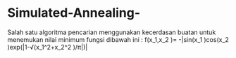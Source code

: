 # Simulated-Annealing-
Salah satu algoritma pencarian menggunakan kecerdasan buatan untuk menemukan nilai minimum fungsi dibawah ini :
f(x_1,x_2 )= -|sin(x_1 )cos(x_2 )exp(|1-√(x_1^2+x_2^2 )/π|)|
